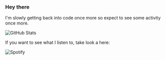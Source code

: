 ### Hey there

I'm slowly getting back into code once more so expect to see some activity once more. 

![GitHub Stats](https://github-readme-stats.vercel.app/api?username=BreathTakeng&theme=onedark)

If you want to see what I listen to, take look a here:

![Spotify](https://spotify-recently-played-readme.vercel.app/api?user=a7sjin8croijmk2tr3qtles1b&count=5&width=600)
